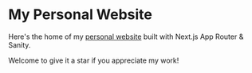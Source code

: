 # My Personal Website

Here's the home of my [personal website](https://fuma-dev.vercel.app) built with Next.js App Router & Sanity.

Welcome to give it a star if you appreciate my work!
